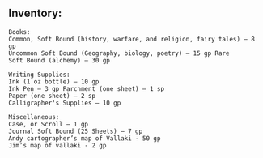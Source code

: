 ## Inventory: 
	
	Books: 
	Common, Soft Bound (history, warfare, and religion, fairy tales) – 8 gp 
	Uncommon Soft Bound (Geography, biology, poetry) – 15 gp Rare
	Soft Bound (alchemy) – 30 gp 
	
	Writing Supplies: 
	Ink (1 oz bottle) – 10 gp 
	Ink Pen – 3 gp Parchment (one sheet) – 1 sp 
	Paper (one sheet) – 2 sp 
	Calligrapher's Supplies – 10 gp 
	
	Miscellaneous: 
	Case, or Scroll – 1 gp 
	Journal Soft Bound (25 Sheets) – 7 gp 
	Andy cartographer’s map of Vallaki - 50 gp 
	Jim’s map of vallaki - 2 gp